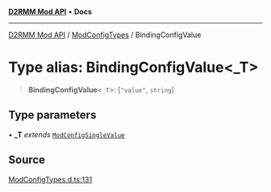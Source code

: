 [**D2RMM Mod API**](../../index.md) • **Docs**

***

[D2RMM Mod API](../../modules.md) / [ModConfigTypes](../index.md) / BindingConfigValue

# Type alias: BindingConfigValue\<_T\>

> **BindingConfigValue**\<`_T`\>: [`"value"`, `string`]

## Type parameters

• **_T** *extends* [`ModConfigSingleValue`](ModConfigSingleValue.md)

## Source

[ModConfigTypes.d.ts:131](https://github.com/olegbl/d2rmm/blob/7b50646c3690465cf5277007fc3d5d33286edb15/src/renderer/ModConfigTypes.d.ts#L131)
